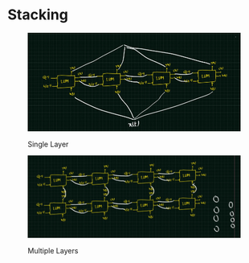 # Stacking

<figure><img src="../.gitbook/assets/image (2) (1).png" alt=""><figcaption><p>Single Layer</p></figcaption></figure>

<figure><img src="../.gitbook/assets/image (1) (1) (1).png" alt=""><figcaption><p>Multiple Layers</p></figcaption></figure>
